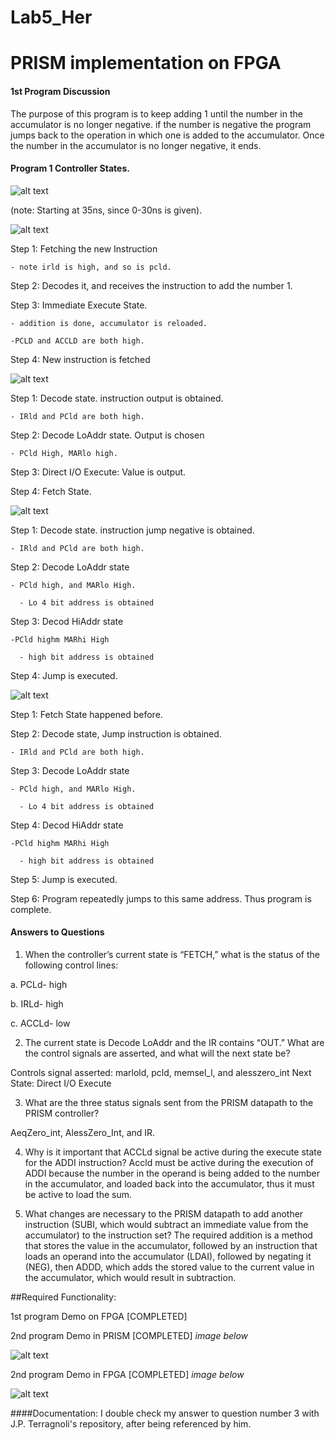 Lab5_Her
========

PRISM implementation on FPGA
========

#### 1st Program Discussion

The purpose of this program is to keep adding 1 until the number in the accumulator is no longer negative. if the number is negative the program jumps back to the operation in which one is added to the accumulator. Once the number in the accumulator is no longer negative, it ends.

#### Program 1 Controller States.
![alt text](https://github.com/vipersfly23/Lab5_Her/blob/master/Program_1.GIF?raw=true "PROGRAM 1")

(note: Starting at 35ns, since 0-30ns is given).

  ![alt text](https://github.com/vipersfly23/Lab5_Her/blob/master/1.gif?raw=true "Control State 1 of 4")
  
  Step 1: Fetching the new Instruction
  
    - note irld is high, and so is pcld.
    
    
  Step 2: Decodes it, and receives the instruction to add the number 1.
  
  Step 3: Immediate Execute State. 
  
    - addition is done, accumulator is reloaded.
    
    -PCLD and ACCLD are both high.
    
  Step 4: New instruction is fetched
  
  ![alt text](https://github.com/vipersfly23/Lab5_Her/blob/master/2.gif?raw=true "Control State 2 of 4")
  
  Step 1: Decode state.  instruction output is obtained.
  
    - IRld and PCld are both high.
    
  Step 2: Decode LoAddr state. Output is chosen
  
    - PCld High, MARlo high.
    
  Step 3: Direct I/O Execute: Value is output.
  
  Step 4: Fetch State.
  
  ![alt text](https://github.com/vipersfly23/Lab5_Her/blob/master/3.gif?raw=true "Control State 3 of 4")
  
  Step 1: Decode state.  instruction jump negative is obtained.
  
    - IRld and PCld are both high.
    
  Step 2: Decode LoAddr state
  
    - PCld high, and MARlo High.
    
      - Lo 4 bit address is obtained
      
  Step 3: Decod HiAddr state
  
    -PCld highm MARhi High
    
      - high bit address is obtained
      
  Step 4: Jump is executed.
    
  ![alt text](https://github.com/vipersfly23/Lab5_Her/blob/master/4.gif?raw=true "Control State 4 of 4")
  
  Step 1: Fetch State happened before.
  
  Step 2: Decode state, Jump instruction is obtained.
  
    - IRld and PCld are both high.
    
  Step 3: Decode LoAddr state
  
    - PCld high, and MARlo High.
    
      - Lo 4 bit address is obtained
      
  Step 4: Decod HiAddr state
  
    -PCld highm MARhi High
    
      - high bit address is obtained
      
  Step 5: Jump is executed.
  
  Step 6: Program repeatedly jumps to this same address. Thus program is complete.
          

#### Answers to Questions

1.	When the controller’s current state is “FETCH,” what is the status of the following control lines:

a.	PCLd-  high

b.	IRLd- high

c.	ACCLd- low

2.	The current state is Decode LoAddr and the IR contains “OUT.”  What are the control signals are asserted, and what will the next state be?

Controls signal asserted: marlold, pcld, memsel_l, and alesszero_int
Next State: Direct I/O Execute

3.	What are the three status signals sent from the PRISM datapath to the PRISM controller?

AeqZero_int, AlessZero_Int, and IR.

4.	Why is it important that ACCLd signal be active during the execute state for the ADDI instruction?
Accld must be active during the execution of ADDI because the number in the operand is being added to the number
in the accumulator, and loaded back into the accumulator, thus it must be active to load the sum.


5.	What changes are necessary to the PRISM datapath to add another instruction (SUBI, which would subtract an immediate value from the accumulator) to the instruction set?
The required addition is a method that stores the value in the accumulator, followed by an instruction that loads an operand into the accumulator (LDAI), followed by negating it (NEG), then ADDD, which adds the stored value to the current value in the accumulator, which would result in subtraction.


##Required Functionality:

  1st program Demo on FPGA [COMPLETED]
  
  2nd program Demo in PRISM [COMPLETED] *image below*
  
  
   ![alt text](https://github.com/vipersfly23/Lab5_Her/blob/master/Program_2_PRISM.GIF?raw=true "PRISM SNIP")
  
  
  2nd program Demo in FPGA [COMPLETED] *image below*
  
  
   ![alt text](https://github.com/vipersfly23/Lab5_Her/blob/master/FPGA.GIF?raw=true "FPGA SNIP")
 
 
  
####Documentation:
  I double check my answer to question number 3 with J.P. Terragnoli's repository, after being referenced by him.
  
